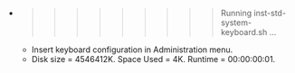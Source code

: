 * >>>>>>>>> Running inst-std-system-keyboard.sh ...
  * Insert keyboard configuration in Administration menu.
  * Disk size = 4546412K. Space Used = 4K. Runtime = 00:00:00:01.
